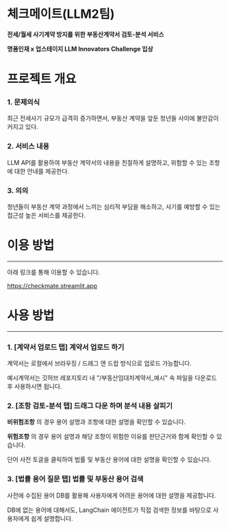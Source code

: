 # 체크메이트(LLM2팀)

**전세/월세 사기계약 방지를 위한 부동산계약서 검토-분석 서비스**

**명품인재 x 업스테이지 LLM Innovators Challenge 입상**


# 프로젝트 개요


### 1. 문제의식
최근 전세사기 규모가 급격히 증가하면서, 부동산 계약을 앞둔 청년들 사이에 불안감이 커지고 있다.

### 2. 서비스 내용
LLM API를 활용하여 부동산 계약서의 내용을 친절하게 설명하고, 위험할 수 있는 조항에 대한 안내를 제공한다.

### 3. 의의 
청년들이 부동산 계약 과정에서 느끼는 심리적 부담을 해소하고, 사기를 예방할 수 있는 접근성 높은 서비스를 제공한다.



# 이용 방법 
---

아래 링크를 통해 이용할 수 있습니다. 

https://checkmate.streamlit.app



# 사용 방법
---

### 1. [계약서 업로드 탭] 계약서 업로드 하기 

계약서는 로컬에서 브라우징 / 드래그 앤 드랍 방식으로 업로드 가능합니다.  

예시계약서는 깃허브 레포지토리 내 "/부동산임대차계약서_예시" 속 파일을 다운로드 후 사용하시면 됩니다. 


### 2. [조항 검토-분석 탭] 드래그 다운 하며 분석 내용 살피기  

**비위험조항** 의 경우 용어 설명과 조항에 대한 설명을 확인할 수 있습니다. 

**위험조항** 의 경우 용어 설명과 해당 조항이 위험한 이유를 판단근거와 함께 확인할 수 있습니다. 

단어 사전 토글을 클릭하여 법률 및 부동산 용어에 대한 설명을 확인할 수 있습니다.


### 3. [법률 용어 질문 탭] 법률 및 부동산 용어 검색

사전에 수집된 용어 DB를 활용해 사용자에게 어려운 용어에 대한 설명을 제공합니다.

DB에 없는 용어에 대해서도, LangChain 에이전트가 직접 검색한 정보를 바탕으로 사용자에게 쉽게 설명합니다.
